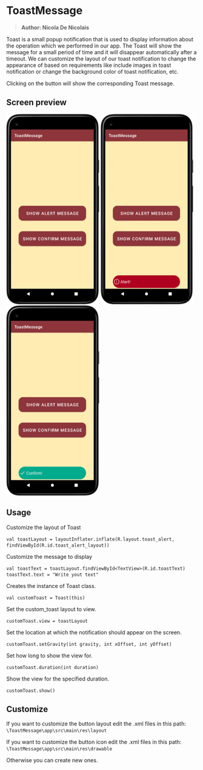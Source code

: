 # ToastMessage
> <b>Author: Nicola De Nicolais</b>

Toast is a small popup notification that is used to display information about the operation which we performed in our app. The Toast will show the message for a small period of time and it will disappear automatically after a timeout. We can customize the layout of our toast notification to change the appearance of based on requirements like include images in toast notification or change the background color of toast notification, etc.

Clicking on the button will show the corresponding Toast message.

## Screen preview
<p float="left">
<img height="500em" src="ToastMessage0.png" title="ToastMessage's screen preview">
<img height="500em" src="ToastMessage1.png" title="ToastMessage's screen preview">
<img height="500em" src="ToastMessage2.png" title="ToastMessage's screen preview">
</p>

## Usage
Customize the layout of Toast
```
val toastLayout = layoutInflater.inflate(R.layout.toast_alert, findViewById(R.id.toast_alert_layout))
```
Customize the message to display
```
val toastText = toastLayout.findViewById<TextView>(R.id.toastText)
toastText.text = "Write yout text"
```
Creates the instance of Toast class.
```
val customToast = Toast(this)
```
Set the custom_toast layout to view.
```
customToast.view = toastLayout
```
Set the location at which the notification should appear on the screen.
```
customToast.setGravity(int gravity, int xOffset, int yOffset)
```
Set how long to show the view for.
```
customToast.duration(int duration)
```
Show the view for the specified duration.
```
customToast.show()
```
## Customize
If you want to customize the button layout edit the .xml files in this path: ```\ToastMessage\app\src\main\res\layout ```

If you want to customize the button icon edit the .xml files in this path: ```\ToastMessage\app\src\main\res\drawable ```

Otherwise you can create new ones.
